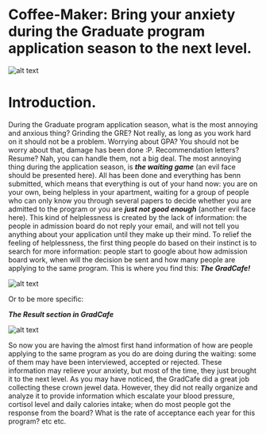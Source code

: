 # Coffee-Maker: Bring your anxiety during the Graduate program application season to the next level.
![alt text](http://patentimages.storage.googleapis.com/US7543526B1/US07543526-20090609-D00005.png)
# Introduction.
During the Graduate program application season, what is the most annoying and anxious thing?
Grinding the GRE? Not really, as long as you work hard on it should not be a problem.
Worrying about GPA? You should not be worry about that, damage has been done :P.
Recommendation letters? Resume? Nah, you can handle them, not a big deal.
The most annoying thing during the application season, is **_the waiting game_** (an evil face should be presented here).
All has been done and everything has benn submitted, which means that everything is out of your hand now: you are on your own, being helpless in your apartment, waiting for a group of people who can only know you through several papers to decide whether you are admitted to the program or you are **_just not good enough_** (another evil face here).
This kind of helplessness is created by the lack of information: the people in admission board do not reply your email, and will not tell you anything about your application until they make up their mind. To relief the feeling of helplessness, the first thing people do based on their instinct is to search for more information: people start to google about how admission board work, when will the decision be sent and how many people are applying to the same program. This is where you find this:
**_The GradCafe!_**


![alt text](https://thegradcafe.com/images/logo.png)


Or to be more specific:

**_The Result section in GradCafe_**


![alt text](http://user-image.logdown.io/user/5474/blog/5498/post/255721/v7mdmiB2Slm6ChEmzMGD_blog-gradcafe.png)



So now you are having the almost first hand information of how are people applying to the same program as you do are doing during the waiting: some of them may have been interviewed, accepted or rejected. These information may relieve your anxiety, but most of the time, they just brought it to the next level.
As you may have noticed, the GradCafe did a great job collecting these crown jewel data. However, they did not really organize and analyze it to provide information which escalate your blood pressure, cortisol level and daily calories intake; when do most people got the response from the board? What is the rate of acceptance each year for this program? etc etc.
